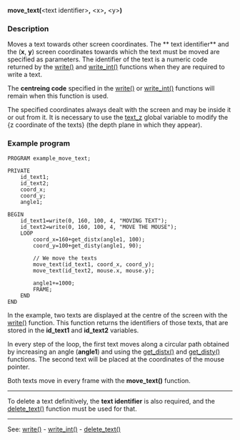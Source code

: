 **move_text(**&lt;text identifier&gt;**,** &lt;x&gt;**,** &lt;y&gt;**)**

### Description

Moves a text towards other screen coordinates. The ** text identifier** and the (**x**, **y**)
screen coordinates towards which the text must be moved are specified as parameters. The
identifier of the text is a numeric code returned by the [write()](write().md) and [write_int()](write_int().md)
functions when they are required to write a text.

The **centreing code** specified in the [write()](write().md) or [write_int()](write_int().md) functions will
remain when this function is used.

The specified coordinates always dealt with the screen and may be inside it or out from it.
It is necessary to use the [text_z](global_text_z.md) global variable to modify the {z coordinate of the
texts} (the depth plane in which they appear).

### Example program
```
PROGRAM example_move_text;

PRIVATE
    id_text1;
    id_text2;
    coord_x;
    coord_y;
    angle1;

BEGIN
    id_text1=write(0, 160, 100, 4, "MOVING TEXT");
    id_text2=write(0, 160, 100, 4, "MOVE THE MOUSE");
    LOOP
        coord_x=160+get_distx(angle1, 100);
        coord_y=100+get_disty(angle1, 90);

        // We move the texts
        move_text(id_text1, coord_x, coord_y);
        move_text(id_text2, mouse.x, mouse.y);

        angle1+=1000;
        FRAME;
    END
END
```


In the example, two texts are displayed at the centre of the screen with the [write()](write().md)
function. This function returns the identifiers of those texts, that are stored in the **id_text1**
and **id_text2** variables.

In every step of the loop, the first text moves along a circular path obtained by increasing an angle
(**angle1**) and using the [get_distx()](get_distx().md) and [get_disty()](get_disty().md) functions. The second text will be
placed at the coordinates of the mouse pointer.

Both texts move in every frame with the **move_text()** function.

---------------------------------------


To delete a text definitively, the **text identifier** is also required, and the [delete_text()](delete_text().md)
function must be used for that.

---------------------------------------
See: [write()](write().md) - [write_int()](write_int().md) - [delete_text()](delete_text().md)

